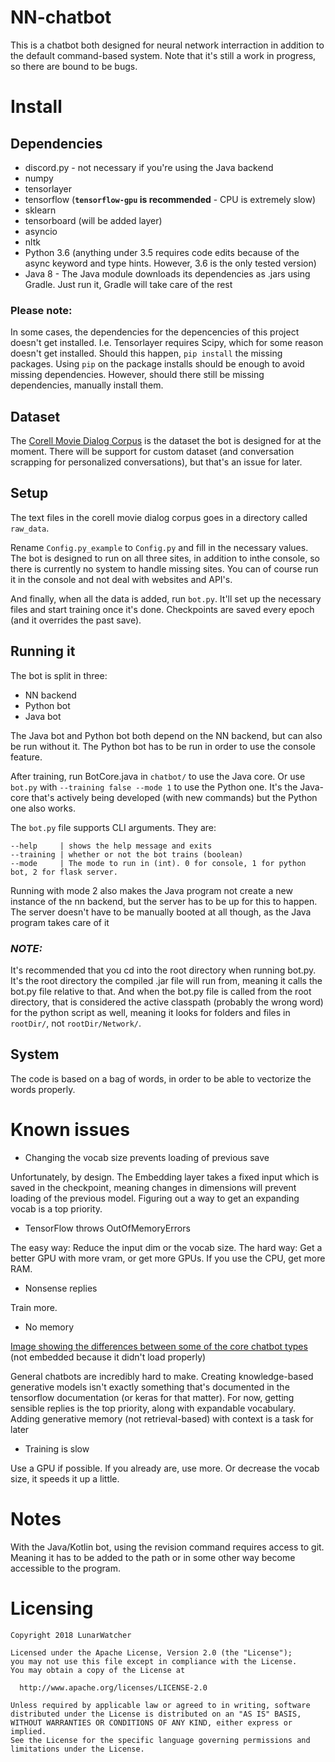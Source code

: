 # NN-chatbot

This is a chatbot both designed for neural network interraction in addition to the default command-based system. Note that it's still a work in progress, so there are bound to be bugs.

# Install

## Dependencies

* discord.py - not necessary if you're using the Java backend
* numpy
* tensorlayer
* tensorflow (**`tensorflow-gpu` is recommended** - CPU is extremely slow)
* sklearn
* tensorboard (will be added layer)
* asyncio
* nltk
* Python 3.6 (anything under 3.5 requires code edits because of the async keyword and type hints. However, 3.6 is the only tested version)
* Java 8 - The Java module downloads its dependencies as .jars using Gradle. Just run it, Gradle will take care of the rest

### Please note:

In some cases, the dependencies for the depencencies of this project doesn't get installed. I.e. Tensorlayer requires Scipy, which for some reason doesn't get installed. Should this happen, `pip install` the missing packages. Using `pip` on the package installs should be enough to avoid missing dependencies. However, should there still be missing dependencies, manually install them. 

## Dataset

The [Corell Movie Dialog Corpus](http://www.cs.cornell.edu/~cristian/Cornell_Movie-Dialogs_Corpus.html) is the dataset the bot is designed for at the moment. There will be support for custom dataset (and conversation scrapping for personalized conversations), but that's an issue for later.

## Setup



The text files in the corell movie dialog corpus goes in a directory called `raw_data`. 

Rename `Config.py_example` to `Config.py` and fill in the necessary values. The bot is designed to run on all three sites, in addition to inthe console, so there is currently no system to handle missing sites. You can of course run it in the console and not deal with websites and API's.

And finally, when all the data is added, run `bot.py`. It'll set up the necessary files and start training once it's done. Checkpoints are saved every epoch (and it overrides the past save).

## Running it

The bot is split in three:

* NN backend
* Python bot
* Java bot

The Java bot and Python bot both depend on the NN backend, but can also be run without it. The Python bot has to be run in order to use the console feature.

After training, run BotCore.java in `chatbot/` to use the Java core. Or use `bot.py` with `--training false --mode 1` to use the Python one. It's the Java-core that's actively being developed (with new commands) but the Python one also works. 

The `bot.py` file supports CLI arguments. They are:

    --help     | shows the help message and exits
    --training | whether or not the bot trains (boolean)
    --mode     | The mode to run in (int). 0 for console, 1 for python bot, 2 for flask server.
    
Running with mode 2 also makes the Java program not create a new instance of the nn backend, but the server has to be up for this to happen. The server doesn't have to be manually booted at all though, as the Java program takes care of it

### ***NOTE:***

It's recommended that you cd into the root directory when running bot.py. It's the root directory the compiled .jar file will run from, meaning it calls the bot.py file relative to that. And when the bot.py file is called from the root directory, that is considered the active classpath (probably the wrong word) for the python script as well, meaning it looks for folders and files in `rootDir/`, not `rootDir/Network/`.

## System

The code is based on a bag of words, in order to be able to vectorize the words properly. 

# Known issues

* Changing the vocab size prevents loading of previous save

Unfortunately, by design. The Embedding layer takes a fixed input which is saved in the checkpoint, meaning changes in dimensions will prevent loading of the previous model. Figuring out a way to get an expanding vocab is a top priority.

* TensorFlow throws OutOfMemoryErrors

The easy way: Reduce the input dim or the vocab size. 
The hard way: Get a better GPU with more vram, or get more GPUs. If you use the CPU, get more RAM.

* Nonsense replies

Train more. 

* No memory

[Image showing the differences between some of the core chatbot types](https://www.marutitech.com/wp-content/uploads/2017/04/Chatbot-conversation-framework.png) (not embedded because it didn't load properly)

General chatbots are incredibly hard to make. Creating knowledge-based generative models isn't exactly something that's documented in the tensorflow documentation (or keras for that matter). For now, getting sensible replies is the top priority, along with expandable vocabulary. Adding generative memory (not retrieval-based) with context is a task for later

* Training is slow

Use a GPU if possible. If you already are, use more. Or decrease the vocab size, it speeds it up a little.


# Notes

With the Java/Kotlin bot, using the revision command requires access to git. Meaning it has to be added to the path or in some
other way become accessible to the program.

# Licensing

    Copyright 2018 LunarWatcher

    Licensed under the Apache License, Version 2.0 (the "License");
    you may not use this file except in compliance with the License.
    You may obtain a copy of the License at

      http://www.apache.org/licenses/LICENSE-2.0

    Unless required by applicable law or agreed to in writing, software
    distributed under the License is distributed on an "AS IS" BASIS,
    WITHOUT WARRANTIES OR CONDITIONS OF ANY KIND, either express or implied.
    See the License for the specific language governing permissions and
    limitations under the License.
